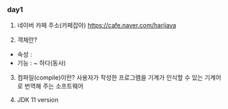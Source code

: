### day1

1. 네이버 카페 주소(카페잡아)
https://cafe.naver.com/harijava

2. 객체란?
  - 속성 : 
  - 기능 : ~ 하다(동사) 

3. 컴파일(compile)이란?
사용자가 작성한 프로그램을 기계가 인식할 수 있는 기계어로 번역해 주는
소프트웨어

4. JDK 11 version
